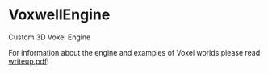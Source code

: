 # VoxwellEngine
Custom 3D Voxel Engine

For information about the engine and examples of Voxel worlds please read [writeup.pdf](https://github.com/gtier/VoxwellEngine/blob/master/writeup.pdf)!

